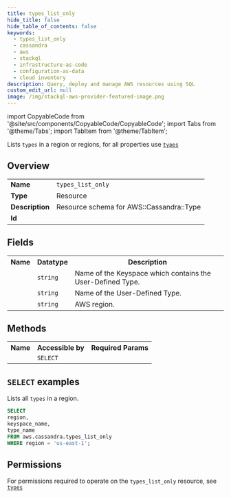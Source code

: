 ```yaml
---
title: types_list_only
hide_title: false
hide_table_of_contents: false
keywords:
  - types_list_only
  - cassandra
  - aws
  - stackql
  - infrastructure-as-code
  - configuration-as-data
  - cloud inventory
description: Query, deploy and manage AWS resources using SQL
custom_edit_url: null
image: /img/stackql-aws-provider-featured-image.png
---
```


import CopyableCode from '@site/src/components/CopyableCode/CopyableCode';
import Tabs from '@theme/Tabs';
import TabItem from '@theme/TabItem';

Lists <code>types</code> in a region or regions, for all properties use <a href="/services/serviceName/types/"><code>types</code></a>

## Overview
<table>
<tbody>
<tr><td><b>Name</b></td><td><code>types_list_only</code></td></tr>
<tr><td><b>Type</b></td><td>Resource</td></tr>
<tr><td><b>Description</b></td><td>Resource schema for AWS::Cassandra::Type</td></tr>
<tr><td><b>Id</b></td><td><CopyableCode code="aws.cassandra.types_list_only" /></td></tr>
</tbody>
</table>

## Fields
<table>
<tbody>
<tr><th>Name</th><th>Datatype</th><th>Description</th></tr><tr><td><CopyableCode code="keyspace_name" /></td><td><code>string</code></td><td>Name of the Keyspace which contains the User-Defined Type.</td></tr>
<tr><td><CopyableCode code="type_name" /></td><td><code>string</code></td><td>Name of the User-Defined Type.</td></tr>
<tr><td><CopyableCode code="region" /></td><td><code>string</code></td><td>AWS region.</td></tr>
</tbody>
</table>

## Methods

<table>
<tbody>
  <tr>
    <th>Name</th>
    <th>Accessible by</th>
    <th>Required Params</th>
  </tr>
  <tr>
    <td><CopyableCode code="list_resources" /></td>
    <td><code>SELECT</code></td>
    <td><CopyableCode code="region" /></td>
  </tr>
</tbody>
</table>

## `SELECT` examples
Lists all <code>types</code> in a region.
```sql
SELECT
region,
keyspace_name,
type_name
FROM aws.cassandra.types_list_only
WHERE region = 'us-east-1';
```


## Permissions

For permissions required to operate on the <code>types_list_only</code> resource, see <a href="/services/cassandra/types/#permissions"><code>types</code></a>

